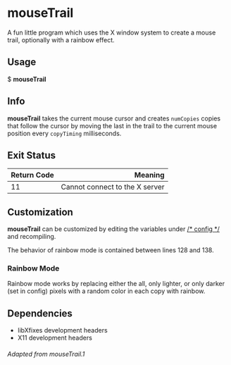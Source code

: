mouseTrail
==========
A fun little program which uses the X window system
to create a mouse trail, optionally with a rainbow effect.

Usage
-----
$ **mouseTrail**

Info
----
**mouseTrail** takes the current mouse cursor and creates
`numCopies` copies that follow the cursor by moving the
last in the trail to the current mouse position every
`copyTiming` milliseconds.

Exit Status
-----------
| Return Code |                                                Meaning |
| :---------- | -----------------------------------------------------: |
| 11          |                         Cannot connect to the X server |

Customization
-------------
**mouseTrail** can be customized by editing the variables
under <ins>/* config */</ins> and recompiling.

The behavior of rainbow mode is contained between lines
128 and 138.

### Rainbow Mode
Rainbow mode works by replacing either the all, only lighter,
or only darker (set in config) pixels with a random color in
each copy with rainbow.

Dependencies
------------
- libXfixes development headers
- X11 development headers

###### Adapted from mouseTrail.1
